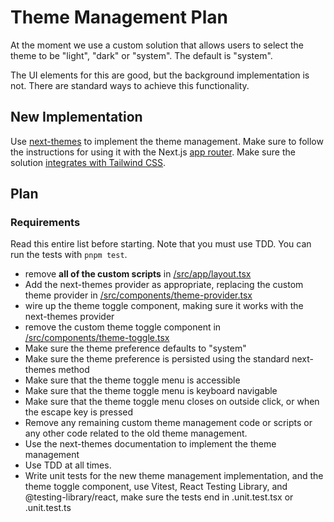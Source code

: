 # Theme Management Plan

At the moment we use a custom solution that allows users to select the theme to be "light", "dark" or "system". The default is "system".

The UI elements for this are good, but the background implementation is not. There are standard ways to achieve this functionality.

## New Implementation

Use [next-themes](https://www.npmjs.com/package/next-themes) to implement the theme management. Make sure to follow the instructions for using it with the Next.js [app router](https://github.com/pacocoursey/next-themes?tab=readme-ov-file#with-app). Make sure the solution [integrates with Tailwind CSS](https://github.com/pacocoursey/next-themes?tab=readme-ov-file#with-tailwindcss).

## Plan

### Requirements

Read this entire list before starting. Note that you must use TDD. You can run the tests with `pnpm test`.

- remove **all of the custom scripts** in [/src/app/layout.tsx](/src/app/layout.tsx)
- Add the next-themes provider as appropriate, replacing the custom theme provider in [/src/components/theme-provider.tsx](/src/components/theme-provider.tsx)
- wire up the theme toggle component, making sure it works with the next-themes provider
- remove the custom theme toggle component in [/src/components/theme-toggle.tsx](/src/components/theme-toggle.tsx)
- Make sure the theme preference defaults to "system"
- Make sure the theme preference is persisted using the standard next-themes method
- Make sure that the theme toggle menu is accessible
- Make sure that the theme toggle menu is keyboard navigable
- Make sure that the theme toggle menu closes on outside click, or when the escape key is pressed
- Remove any remaining custom theme management code or scripts or any other code related to the old theme management.
- Use the next-themes documentation to implement the theme management
- Use TDD at all times.
- Write unit tests for the new theme management implementation, and the theme toggle component, use Vitest, React Testing Library, and @testing-library/react, make sure the tests end in .unit.test.tsx or .unit.test.ts
